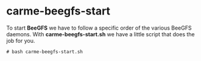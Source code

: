 # carme-beegfs-start

To start **BeeGFS** we have to follow a specific order of the various BeeGFS daemons. With **carme-beegfs-start.sh** we have a little script that does the job for you.

```console
# bash carme-beegfs-start.sh
```
